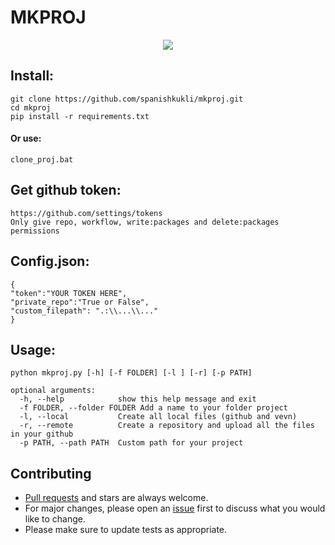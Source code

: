 # MKPROJ 

<p align="center">
  <img src="https://github.com/spanishkukli/mkproj/blob/master/mkproj/img/example.gif">
</p>

## Install:

    git clone https://github.com/spanishkukli/mkproj.git
    cd mkproj 
    pip install -r requirements.txt  
    
#### Or use:

    clone_proj.bat

## Get github token:

    https://github.com/settings/tokens
    Only give repo, workflow, write:packages and delete:packages permissions
    
## Config.json:

    {
    "token":"YOUR TOKEN HERE",
    "private_repo":"True or False",
    "custom_filepath": ".:\\...\\..."
    }

## Usage:

    python mkproj.py [-h] [-f FOLDER] [-l ] [-r] [-p PATH]
    
    optional arguments:
      -h, --help            show this help message and exit
      -f FOLDER, --folder FOLDER Add a name to your folder project
      -l, --local           Create all local files (github and vevn)
      -r, --remote          Create a repository and upload all the files in your github
      -p PATH, --path PATH  Custom path for your project
      
## Contributing
- [Pull requests](https://https://github.com/spanishkukli/mkproj/pulls) and stars are always welcome.
- For major changes, please open an [issue](https://github.com/spanishkukli/mkproj/issues) first to discuss what you would like to change.
- Please make sure to update tests as appropriate.
